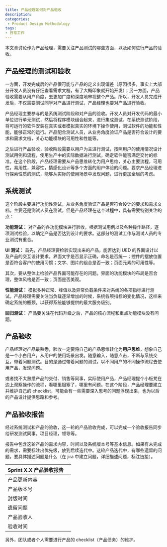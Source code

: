 ```yaml
---
title: 产品经理如何对产品验收
description:
categories:
 - Product Design Methodology
tags:
- 日常工作
---
```


本文章讨论作为产品经理，需要关注产品测试的哪些方面，以及如何进行产品的验收。

## 产品经理的测试和验收

一方面，开发完成后的产品很可能与产品的定义出现偏差（原因很多，事实上大部分开发人员没有仔细查看需求文档，有了大概印象就开始开发）；另一方面，产品验收需要从用户角度，去更加广度和深度地审视整个产品。所以，开发人员完成开发后，不仅需要测试同学对产品进行测试，产品经理也要对产品进行验收。

产品经理主要参与的是系统测试阶段和对产品的验收。开发人员对开发代码的最小单位进行单元测试，然后将程序模块组合起来，进行集成测试。在系统测试阶段，将可运行的软件安装在真实或者模拟真实的环境下操作使用，测试软件的功能和性能，能够正常的运行。产品配合测试人员，从业务角度验证产品是否符合设计的要求和需求文档，关心功能模块的可用性和性能等。

之后进行产品验收，验收阶段需要以用户为主进行测试，按照用户的使用情况设计测试用例和流程，使用生产中的实际数据进行测试，确定软件能否满足交付的标准。在这个阶段，产品经理需要从产品思维转化为用户思维，关心主要流程，可用性，易用性，兼容性，情感化设计等多个方面的用户体验的问题。要求产品经理进行探索性质的测试，能够从实际的使用场景中发现问题，进行更加全局的考虑。



## 系统测试

这个阶段主要进行功能性测试，从业务角度验证产品是否符合设计的要求和需求文档。主要还是测试人员在测试，但是产品经理在这个过程中，具有需要特别关注的点：

**功能测试：** 对产品的各功能模块进行验收，根据测试用例以及各种操作路径，逐项测试检验，以确定产品是否达到设计的要求。这部分的测试工作与测试人员的专业测试有重合。

**UI 测试：** 首先，产品经理要检验实现出来的产品，能否达到 UED 的界面设计以及产品的交互设计要求。界面文字是否显示正确，命名是否统一；控件的摆放位置是否符合客户的使用习惯；文字、图片的组合是否一致；页面元素的可用性等。

其次，要从整体上检验产品界面可能存在的问题。界面的功能模块的布局是否合理，整体风格是否一致；页面是否美观。

**性能测试：** 模拟多种正常、峰值以及异常负载条件来对系统的各项指标进行测试。产品经理需要关注当负载逐渐增加的时候，系统各项指标的变化情况，这样来确定系统的瓶颈，以获得系统能够提供的最大服务级别。

**回归测试：** 产品要关注在代码升级之后，产品的核心流程和重点功能模块没有问题。



## 产品验收

产品经理对产品最熟悉，验收一定要将自己的产品思维转化为**用户思维**，想象自己是一个小白用户，从用户的使用场景出发。随意输入，随意点击，不断与系统交互，带着问题测试。目的是通过带着问题的测试，以不同用户的不同操作流程去使用产品，发现问题。

或者找不太熟悉产品的交付、销售等同事，实际使用产品，产品经理提个小板凳在边上观察操作的流程，看哪里阻塞了，哪里有问题。在这个阶段，产品经理要建立并维护自己的 checklist，可能会有一些需要深入思考的问题浮现出来，也为以后的产品设计提供思路和参考。



## 产品验收报告

经过系统测试和产品的验收，这一轮的产品验收完成，可以完成一个验收报告同步给研发测试同事，项目经理，领导等。

报告中包含这轮产品的需求内容，时间以及系统版本号等基本信息。如果有未完成的需求，需要标注出优先级，放到后续迭代中。这轮产品迭代中，有哪些遗留的问题，要具体描述问题是什么（在 jira 中建立问题，详细描述问题，标注链接）。

| Sprint X.X 产品验收报告 |      |
| ----------------------- | ---- |
| 产品更新内容            |      |
| 产品版本号              |      |
| 封版时间                |      |
| 遗留问题                |      |
| 产品验收人              |      |
| 验收时间                |      |

另外，团队或者个人需要进行产品的 checklist（产品债务）的维护。
